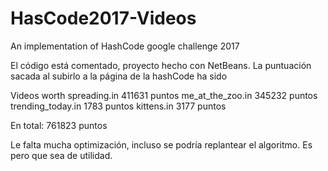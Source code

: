 # HasCode2017-Videos
An implementation of HashCode google challenge 2017

El código está comentado, proyecto hecho con NetBeans.
La puntuación sacada al subirlo a la página de la hashCode ha sido

  Videos worth spreading.in 411631 puntos
  me_at_the_zoo.in 345232 puntos
  trending_today.in 1783 puntos
  kittens.in 3177 puntos
  
En total: 761823 puntos
  
Le falta mucha optimización, incluso se podría replantear el algoritmo.
Es pero que sea de utilidad.
